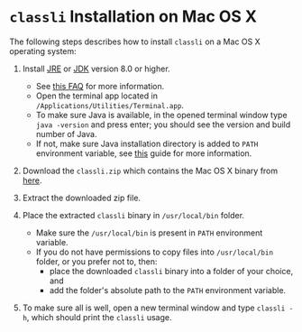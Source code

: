# `classli` Installation on Mac OS X

The following steps describes how to install `classli` on a Mac OS X operating system:

1. Install [JRE](https://docs.oracle.com/javase/8/docs/technotes/guides/install/mac_jre.html#CHDGECEB) or [JDK](https://docs.oracle.com/javase/8/docs/technotes/guides/install/mac_jdk.html#CHDBADCG) version 8.0 or higher.
    
    - See [this FAQ](https://docs.oracle.com/javase/8/docs/technotes/guides/install/mac_install_faq.html#CHDJEDDB) for more information.
    - Open the terminal app located in `/Applications/Utilities/Terminal.app`.
    - To make sure Java is available, in the opened terminal window type `java -version` and press enter; you should see the version and build number of Java.
    - If not, make sure Java installation directory is added to `PATH` environment variable, see [this](https://java.com/en/download/help/path.xml) guide for more information.

2. Download the `classli.zip` which contains the Mac OS X binary from [here](https://builds.cs.st-andrews.ac.uk/job/digitising_scotland/lastSuccessfulBuild/artifact/record_classification/target/classli.zip).

3. Extract the downloaded zip file.
   
4. Place the extracted `classli` binary in `/usr/local/bin` folder. 

    - Make sure the `/usr/local/bin` is present in `PATH` environment variable.
    - If you do not have permissions to copy files into `/usr/local/bin` folder, or you prefer not to, then:
        - place the downloaded `classli` binary into a folder of your choice, and
        - add the folder's absolute path to the `PATH` environment variable.

5. To make sure all is well, open a new terminal window and type `classli -h`, which should print the `classli` usage.

